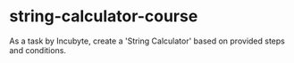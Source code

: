 # string-calculator-course
As a task by Incubyte, create a 'String Calculator' based on provided steps and conditions.
